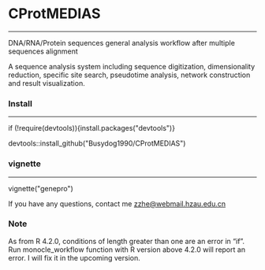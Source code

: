 # CProtMEDIAS
---
DNA/RNA/Protein sequences general analysis workflow after multiple sequences alignment

A sequence analysis system including sequence digitization, dimensionality reduction, 
specific site search, pseudotime analysis, network construction and result visualization.

### Install
---
if (!require(devtools)){install.packages("devtools")}

devtools::install_github("Busydog1990/CProtMEDIAS")

### vignette
---
vignette("genepro")

If you have any questions, contact me <zzhe@webmail.hzau.edu.cn>

### Note

As from R 4.2.0, conditions of length greater than one are an error in “if”. 
Run monocle_workflow function with R version above 4.2.0 will report an error.
I will fix it in the upcoming version.
